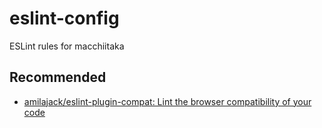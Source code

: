 # eslint-config

ESLint rules for macchiitaka

## Recommended

- [amilajack/eslint-plugin-compat: Lint the browser compatibility of your code](https://github.com/amilajack/eslint-plugin-compat)
